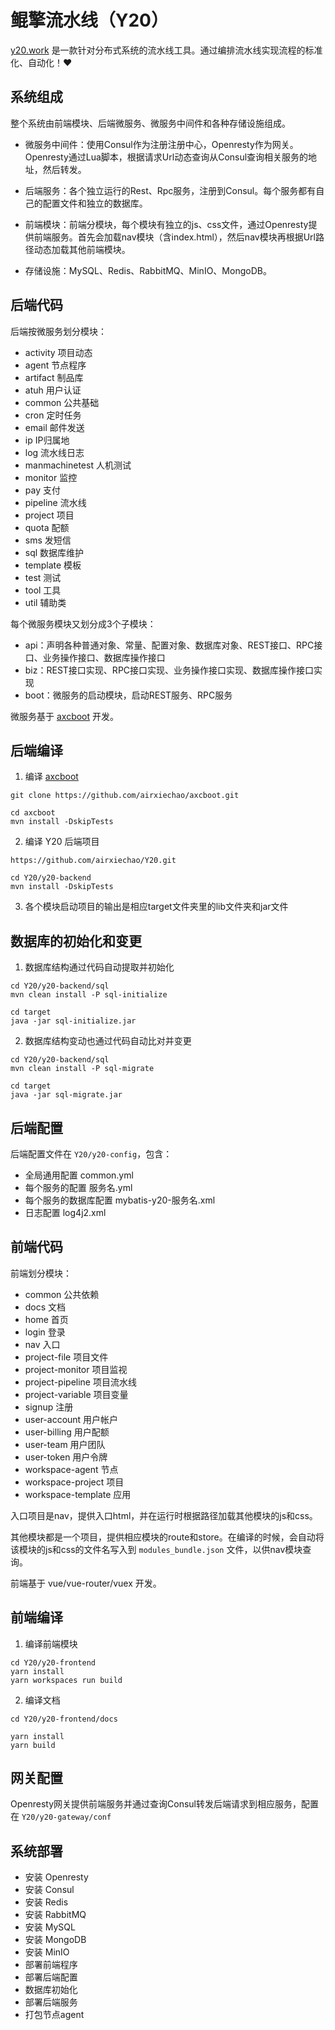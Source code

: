 # 鲲擎流水线（Y20）

[y20.work](https://y20.work) 是一款针对分布式系统的流水线工具。通过编排流水线实现流程的标准化、自动化！:heart:

## 系统组成
整个系统由前端模块、后端微服务、微服务中间件和各种存储设施组成。
 
- 微服务中间件：使用Consul作为注册注册中心，Openresty作为网关。Openresty通过Lua脚本，根据请求Url动态查询从Consul查询相关服务的地址，然后转发。

- 后端服务：各个独立运行的Rest、Rpc服务，注册到Consul。每个服务都有自己的配置文件和独立的数据库。

- 前端模块：前端分模块，每个模块有独立的js、css文件，通过Openresty提供前端服务。首先会加载nav模块（含index.html），然后nav模块再根据Url路径动态加载其他前端模块。

- 存储设施：MySQL、Redis、RabbitMQ、MinIO、MongoDB。

## 后端代码
后端按微服务划分模块：
- activity 项目动态
- agent 节点程序
- artifact 制品库
- atuh 用户认证
- common 公共基础
- cron 定时任务
- email 邮件发送
- ip IP归属地
- log 流水线日志
- manmachinetest 人机测试
- monitor 监控
- pay 支付
- pipeline 流水线
- project 项目
- quota 配额
- sms 发短信
- sql 数据库维护
- template 模板
- test 测试
- tool 工具
- util 辅助类

每个微服务模块又划分成3个子模块：
- api：声明各种普通对象、常量、配置对象、数据库对象、REST接口、RPC接口、业务操作接口、数据库操作接口
- biz：REST接口实现、RPC接口实现、业务操作接口实现、数据库操作接口实现
- boot：微服务的启动模块，启动REST服务、RPC服务

微服务基于 [axcboot](https://github.com/airxiechao/axcboot) 开发。

## 后端编译
1. 编译 [axcboot](https://github.com/airxiechao/axcboot) 
```
git clone https://github.com/airxiechao/axcboot.git

cd axcboot
mvn install -DskipTests
```
2. 编译 Y20 后端项目
```
https://github.com/airxiechao/Y20.git

cd Y20/y20-backend
mvn install -DskipTests
```
3. 各个模块启动项目的输出是相应target文件夹里的lib文件夹和jar文件

## 数据库的初始化和变更
1. 数据库结构通过代码自动提取并初始化
```
cd Y20/y20-backend/sql
mvn clean install -P sql-initialize

cd target
java -jar sql-initialize.jar
```
2. 数据库结构变动也通过代码自动比对并变更
```
cd Y20/y20-backend/sql
mvn clean install -P sql-migrate

cd target
java -jar sql-migrate.jar
```

## 后端配置
后端配置文件在 `Y20/y20-config`，包含：
- 全局通用配置 common.yml
- 每个服务的配置 服务名.yml
- 每个服务的数据库配置 mybatis-y20-服务名.xml
- 日志配置 log4j2.xml

## 前端代码
前端划分模块：
- common 公共依赖
- docs 文档
- home 首页
- login 登录
- nav 入口
- project-file 项目文件
- project-monitor 项目监视
- project-pipeline 项目流水线
- project-variable 项目变量
- signup 注册
- user-account 用户帐户
- user-billing 用户配额
- user-team 用户团队
- user-token 用户令牌
- workspace-agent 节点
- workspace-project 项目
- workspace-template 应用

入口项目是nav，提供入口html，并在运行时根据路径加载其他模块的js和css。

其他模块都是一个项目，提供相应模块的route和store。在编译的时候，会自动将该模块的js和css的文件名写入到 `modules_bundle.json` 文件，以供nav模块查询。

前端基于 vue/vue-router/vuex 开发。

## 前端编译
1. 编译前端模块
```
cd Y20/y20-frontend
yarn install
yarn workspaces run build
```
2. 编译文档
```
cd Y20/y20-frontend/docs

yarn install
yarn build
```

## 网关配置
Openresty网关提供前端服务并通过查询Consul转发后端请求到相应服务，配置在 `Y20/y20-gateway/conf`

## 系统部署
- 安装 Openresty
- 安装 Consul
- 安装 Redis
- 安装 RabbitMQ
- 安装 MySQL
- 安装 MongoDB
- 安装 MinIO
- 部署前端程序
- 部署后端配置
- 数据库初始化
- 部署后端服务
- 打包节点agent

